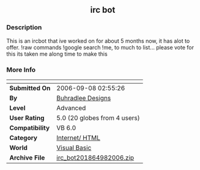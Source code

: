 ﻿<div align="center">

## irc bot


</div>

### Description

This is an ircbot that ive worked on for about 5 months now, it has alot to offer. !raw commands !google search !me, to much to list... please vote for this its taken me along time to make this
 
### More Info
 


<span>             |<span>
---                |---
**Submitted On**   |2006-09-08 02:55:26
**By**             |[Buhradlee Designs](https://github.com/Planet-Source-Code/PSCIndex/blob/master/ByAuthor/buhradlee-designs.md)
**Level**          |Advanced
**User Rating**    |5.0 (20 globes from 4 users)
**Compatibility**  |VB 6\.0
**Category**       |[Internet/ HTML](https://github.com/Planet-Source-Code/PSCIndex/blob/master/ByCategory/internet-html__1-34.md)
**World**          |[Visual Basic](https://github.com/Planet-Source-Code/PSCIndex/blob/master/ByWorld/visual-basic.md)
**Archive File**   |[irc\_bot201864982006\.zip](https://github.com/Planet-Source-Code/buhradlee-designs-irc-bot__1-66497/archive/master.zip)









